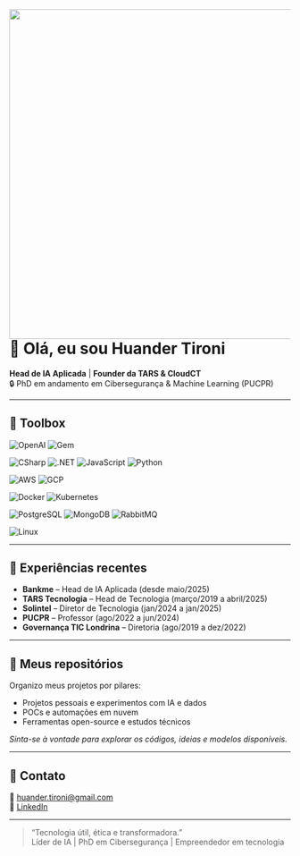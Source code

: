 <img align="right" height="590em" src="huandertironi.png"/>

# 👋 Olá, eu sou Huander Tironi

**Head de IA Aplicada** | **Founder da TARS & CloudCT**  
🔒 PhD em andamento em Cibersegurança & Machine Learning (PUCPR)  

---

## 🧰 Toolbox

![OpenAI](https://img.shields.io/badge/OpenAI-412991.svg?style=for-the-badge&logo=OpenAI&logoColor=white) 
![Gem](https://img.shields.io/badge/gem-7493FF?style=for-the-badge&logo=googlegemini&logoColor=white)

![CSharp](https://img.shields.io/badge/Csharp-000000?style=for-the-badge&logo=sharp&logoColor=white) 
![.NET](https://img.shields.io/badge/.net-5632D5?style=for-the-badge&logo=dotnet&logoColor=white)
![JavaScript](https://img.shields.io/badge/javascript-F7DF1E?style=for-the-badge&logo=javascript&logoColor=white)
![Python](https://img.shields.io/badge/Python-3670A0?style=for-the-badge&logo=python&logoColor=white)

![AWS](https://img.shields.io/badge/AWS-f79400?style=for-the-badge&logo=amazon-aws&logoColor=white)
![GCP](https://img.shields.io/badge/GCP-4082f3?style=for-the-badge&logo=google-cloud&logoColor=white)

![Docker](https://img.shields.io/badge/Docker-2496ED?logo=docker&logoColor=white&style=for-the-badge)
![Kubernetes](https://img.shields.io/badge/kubernetes-%23326ce5.svg?style=for-the-badge&logo=kubernetes&logoColor=white)

![PostgreSQL](https://img.shields.io/badge/postgresql-31648C?style=for-the-badge&logo=postgresql&logoColor=white)
![MongoDB](https://img.shields.io/badge/MongoDB-1AAD57?style=for-the-badge&logo=mongodb&logoColor=white)
![RabbitMQ](https://img.shields.io/badge/Rabbitmq-FF6600?style=for-the-badge&logo=rabbitmq&logoColor=white)

![Linux](https://img.shields.io/badge/Linux-FCC624?style=for-the-badge&logo=linux&logoColor=black)

---

## 🚀 Experiências recentes

- **Bankme** – Head de IA Aplicada (desde maio/2025)  
- **TARS Tecnologia** – Head de Tecnologia (março/2019 a abril/2025)  
- **Solintel** – Diretor de Tecnologia (jan/2024 a jan/2025)  
- **PUCPR** – Professor (ago/2022 a jun/2024)  
- **Governança TIC Londrina** – Diretoria (ago/2019 a dez/2022)

---

## 📂 Meus repositórios

Organizo meus projetos por pilares:

- Projetos pessoais e experimentos com IA e dados  
- POCs e automações em nuvem  
- Ferramentas open-source e estudos técnicos  

*Sinta-se à vontade para explorar os códigos, ideias e modelos disponíveis.*

---

## 📧 Contato

📧 huander.tironi@gmail.com  
🔗 [LinkedIn](https://www.linkedin.com/in/huandertironi)  

---

> “Tecnologia útil, ética e transformadora.”  
> Líder de IA | PhD em Cibersegurança | Empreendedor em tecnologia  
